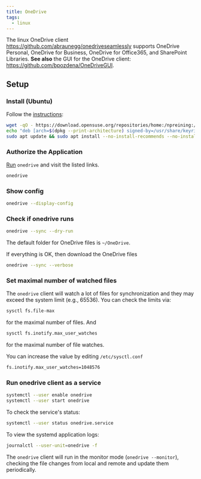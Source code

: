 ```yaml
---
title: OneDrive
tags:
  - linux
---
```


The linux OneDrive client https://github.com/abraunegg/onedriveseamlessly supports OneDrive Personal, OneDrive for Business, OneDrive for Office365, and SharePoint Libraries. **See also** the GUI for the OneDrive client: https://github.com/bpozdena/OneDriveGUI.

## Setup

### Install (Ubuntu)

Follow the [instructions](https://github.com/abraunegg/onedrive/blob/master/docs/ubuntu-package-install.md):

```sh
wget -qO - https://download.opensuse.org/repositories/home:/npreining:/debian-ubuntu-onedrive/xUbuntu_24.04/Release.key | gpg --dearmor | sudo tee /usr/share/keyrings/obs-onedrive.gpg > /dev/null
echo "deb [arch=$(dpkg --print-architecture) signed-by=/usr/share/keyrings/obs-onedrive.gpg] https://download.opensuse.org/repositories/home:/npreining:/debian-ubuntu-onedrive/xUbuntu_24.04/ ./" | sudo tee /etc/apt/sources.list.d/onedrive.list
sudo apt update && sudo apt install --no-install-recommends --no-install-suggests onedrive
```

### Authorize the Application

[Run](https://github.com/abraunegg/onedrive/blob/master/docs/usage.md#authorise-the-application-with-your-microsoft-onedrive-account) `onedrive` and visit the listed links.

```sh
onedrive
```

### Show config

```sh
onedrive --display-config
```

### Check if onedrive runs

```sh
onedrive --sync --dry-run
```

The default folder for OneDrive files is `~/OneDrive`.

If everything is OK, then download the OneDrive files

```sh
onedrive --sync --verbose
```

### Set maximal number of watched files

The `onedrive` client will watch a lot of files for synchronization and they may exceed the system limit (e.g., 65536). You can check the limits via:

```sh
sysctl fs.file-max
```

for the maximal number of files. And

```sh
sysctl fs.inotify.max_user_watches
```

for the maximal number of file watches.

You can increase the value by editing `/etc/sysctl.conf`

```txt title="/etc/sysctl.conf"
fs.inotify.max_user_watches=1048576
```

### Run onedrive client as a service

```sh
systemctl --user enable onedrive
systemctl --user start onedrive
```

To check the service's status:

```sh
systemctl --user status onedrive.service
```

To view the systemd application logs:

```sh
journalctl --user-unit=onedrive -f
```

The `onedrive` client will run in the monitor mode (`onedrive --monitor`), checking the file changes from local and remote and update them periodically.
